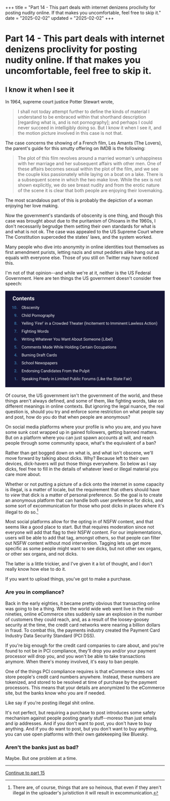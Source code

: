 +++
title = "Part 14 - This part deals with internet denizens proclivity for posting nudity online. If that makes you uncomfortable, feel free to skip it."
date = "2025-02-02"
updated = "2025-02-02"
+++

# Part 14 - This part deals with internet denizens proclivity for posting nudity online. If that makes you uncomfortable, feel free to skip it.

## I know it when I see it

In 1964, supreme court justice Potter Stewart wrote,

> I shall not today attempt further to define the kinds of material I understand to be embraced within that shorthand description [regarding what is, and is not pornography]; and perhaps I could never succeed in intelligibly doing so. But I know it when I see it, and the motion picture involved in this case is not that.

The case concerns the showing of a French film, Les Amants (The Lovers), the parent's guide for this smutty offering on IMDB is the following:

> The plot of this film revolves around a married woman's unhappiness with her marriage and her subsequent affairs with other men. One of these affairs becomes sexual within the plot of the film, and we see the couple kiss passionately while laying on a boat on a lake. There is a subsequent scene in which the two make love. While the sex is not shown explicitly, we do see breast nudity and from the erotic nature of the scene it is clear that both people are enjoying their lovemaking.

The most scandalous part of this is probably the depiction of a woman enjoying her love making.

Now the government's standards of obscenity is one thing, and though this case was brought about due to the puritanism of Ohioans in the 1960s, I don't necessarily begrudge them setting their own standards for what is and what is not ok. 
The case was appealed to the US Supreme Court where The Constitution superceded the states' laws, and the system worked.

Many people who dive into anonymity in online identities tout themselves as first amendment purists, letting nazis and smut peddlers alike hang out as equals with everyone else.
Those of you still on Twitter may have noticed this.

I'm not of that opinion--and while we're at it, neither is the US Federal Government.
Here are ten things the US government doesn't consider free speech:

![The ten things are obscenity, child pornography, yelling "fire!", fighting words, libel, comments made while holding an occupation, burning draft cards, school newspapers, endorsing candidates as a religious person, and speaking in public](./not-free-speech.png)

Of course, the US government isn't the government of the world, and these things aren't always defined, and some of them, like fighting words, take on different meanings in online contexts.
But ignoring the legal nuance, the real question is, should you try and enforce some restriction on what people say and post, how do you do that when people are anonymous?

On social media platforms where your profile is who you are, and you have some sunk cost wrapped up in gained followers, getting banned matters.
But on a platform where you can just spawn accounts at will, and reach people through some community space, what's the equivalent of a ban?

Rather than get bogged down on what is, and what isn't obscene, we'll move forward by talking about dicks.
Why? Because left to their own devices, dick-havers will put those things everywhere.
So below as I say dicks, feel free to fill in the details of whatever lewd or illegal material you care more about.

Whether or not putting a picture of a dick onto the internet in some capacity is illegal, is a matter of locale, but the requirement that others should have to _view_ that dick is a matter of personal preference.
So the goal is to create an anonymous platform that can handle both user preference for dicks, and some sort of excommunication for those who post dicks in places where it's illegal to do so.[^12]
 
Most social platforms allow for the opting in of NSFW content, and that seems like a good place to start. 
But that requires moderation since not everyone will add that flag to their NSFW content.
For our implementations, users will be able to add that tag, amongst others, so that people can filter out NSFW content without mod intervention. 
Tagging lets us get more specific as some people might want to see dicks, but not other sex organs, or other sex organs, and not dicks. 

The latter is a little trickier, and I've given it a lot of thought, and I don't really know how else to do it.

If you want to upload things, you've got to make a purchase.

### Are you in compliance?

Back in the early eighties, it became pretty obvious that transacting online was going to be a thing. 
When the world wide web went live in the mid-nineties, online eCommerce sites suddenly saw an explosion in the number of customers they could reach, and, as a result of the loosey-goosey security at the time, the credit card networks were nearing a billion dollars in fraud.
To combat this, the payments industry created the Payment Card Industry Data Security Standard (PCI DSS). 

If you're big enough for the credit card companies to care about, and you're found to not be in PCI compliance, they'll drop you and/or your payment processor will drop you, and you won't be able to take transactions anymore. 
When there's money involved, it's easy to ban people.

One of the things PCI compliance requires is that eCommerce sites not store people's credit card numbers anywhere.
Instead, these numbers are tokenized, and stored to be resolved at time of purchase by the payment processors. 
This means that your details are anonymized to the eCommerce site, but the banks know who you are if needed.

Like say if you're posting illegal shit online.

It's not perfect, but requiring a purchase to post introduces some safety mechanism against people posting gnarly stuff--moreso than just emails and ip addresses.
And if you don't want to post, you don't have to buy anything.
And if you do want to post, but you don't want to buy anything, you can use open platforms with their own gatekeeping like Bluesky.

### Aren't the banks just as bad?

Maybe. 
But one problem at a time.


--------------------


[Continue to part 15](/posts/you_are_not_a_number/part-15)



[fbvduguid]: https://en.wikipedia.org/wiki/Facebook,_Inc._v._Duguid
[linktree]: https://www.adamenfroy.com/linktree-alternatives
[onion]: https://theonion.com/t-herman-zweibel-in-memoriam-1819583647/
[birthday]: https://en.wikipedia.org/wiki/Birthday_problem
[elwood]: https://en.wikipedia.org/wiki/Elwood_Edwards
[oauth]: https://www.rfc-editor.org/rfc/rfc5849
[dynamo]: https://www.allthingsdistributed.com/files/amazon-dynamo-sosp2007.pdf
[bitcoin]: https://bitcoin.org/bitcoin.pdf
[sim]: https://en.wikipedia.org/wiki/SIM_swap_scam
[investigation]: https://www.vice.com/en/article/fcc-propose-fines-verizon-att-sprint-tmobile-selling-location-data/
[oh-the-forties-were-a-looong-time-ago]: https://www.nationalgeographic.com/history/article/141207-world-war-advertising-consumption-anniversary-people-photography-culture
[flatiron]: https://en.wikipedia.org/wiki/Flat_Iron_Building_(Chicago)

[^12]: There are, of course, things that are so heinous, that even if they aren't illegal in the uploader's juristiction it will result in excommunication.
